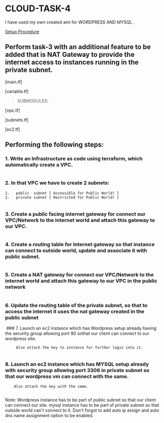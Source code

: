 # CLOUD-TASK-4


I have used my own created ami for WORDPRESS AND MYSQL .

[Setup  Procedure](https://github.com/raghav1674/INSTALL-CONFIGURE-WP-MYSQL-SERVER/blob/master/README.md)

## Perform task-3 with an additional feature to be added that is NAT Gateway to provide the internet access to instances running in the private subnet.

[main.tf]

[variable.tf]

>SUBMODULES:


 [vpc.tf]

 [subnets.tf]

 [ec2.tf]

## Performing the following steps:

### 1.  Write an Infrastructure as code using terraform, which automatically create a VPC.


<img src="">




### 2.  In that VPC we have to create 2 subnets:



    1.   public  subnet [ Accessible for Public World! ] 
    2.   private subnet [ Restricted for Public World! ]
    
  <img src="">
    
    
### 3. Create a public facing internet gateway for connect our VPC/Network to the internet world and attach this gateway to our VPC.

<img src="">

### 4. Create  a routing table for Internet gateway so that instance can connect to outside world, update and associate it with public subnet.

<img src="">

### 5.  Create a NAT gateway for connect our VPC/Network to the internet world  and attach this gateway to our VPC in the public network
<img src="">

### 6.  Update the routing table of the private subnet, so that to access the internet it uses the nat gateway created in the public subnet

<img src="">
### 7.  Launch an ec2 instance which has Wordpress setup already having the security group allowing  port 80 sothat our client can connect to our wordpress site. 

         Also attach the key to instance for further login into it.
    
  <img src="">
         
### 8.  Launch an ec2 instance which has MYSQL setup already with security group allowing  port 3306 in private subnet so that our wordpress vm can connect with the same.
        Also attach the key with the same.
        
        
 <img src="">
        

Note: Wordpress instance has to be part of public subnet so that our client can connect our site. 
mysql instance has to be part of private  subnet so that outside world can't connect to it.
Don't forgot to add auto ip assign and auto dns name assignment option to be enabled.


